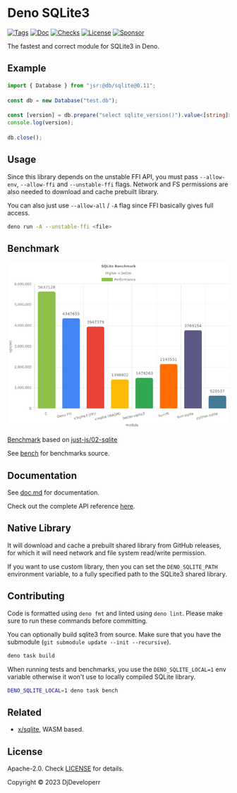 # Deno SQLite3

[![Tags](https://img.shields.io/github/release/denodrivers/sqlite3)](https://github.com/denodrivers/sqlite3/releases)
[![Doc](https://doc.deno.land/badge.svg)](https://doc.deno.land/https/deno.land/x/sqlite3@0.11.1/mod.ts)
[![Checks](https://github.com/denodrivers/sqlite3/actions/workflows/ci.yml/badge.svg)](https://github.com/denodrivers/sqlite3/actions/workflows/ci.yml)
[![License](https://img.shields.io/github/license/denodrivers/sqlite3)](https://github.com/denodrivers/sqlite3/blob/master/LICENSE)
[![Sponsor](https://img.shields.io/static/v1?label=Sponsor&message=%E2%9D%A4&logo=GitHub&color=%23fe8e86)](https://github.com/sponsors/DjDeveloperr)

The fastest and correct module for SQLite3 in Deno.

## Example

```ts
import { Database } from "jsr:@db/sqlite@0.11";

const db = new Database("test.db");

const [version] = db.prepare("select sqlite_version()").value<[string]>()!;
console.log(version);

db.close();
```

## Usage

Since this library depends on the unstable FFI API, you must pass `--allow-env`,
`--allow-ffi` and `--unstable-ffi` flags. Network and FS permissions are also
needed to download and cache prebuilt library.

You can also just use `--allow-all` / `-A` flag since FFI basically gives full
access.

```sh
deno run -A --unstable-ffi <file>
```

## Benchmark

![image](./bench/results.png)

[Benchmark](./bench) based on
[just-js/02-sqlite](https://just-js.github.io/benchmarks/02-sqlite.html)

See [bench](./bench) for benchmarks source.

## Documentation

See [doc.md](https://github.com/denodrivers/sqlite3/blob/main/doc.md) for
documentation.

Check out the complete API reference
[here](https://doc.deno.land/https://deno.land/x/sqlite3@0.11.1/mod.ts).

## Native Library

It will download and cache a prebuilt shared library from GitHub releases, for
which it will need network and file system read/write permission.

If you want to use custom library, then you can set the `DENO_SQLITE_PATH`
environment variable, to a fully specified path to the SQLite3 shared library.

## Contributing

Code is formatted using `deno fmt` and linted using `deno lint`. Please make
sure to run these commands before committing.

You can optionally build sqlite3 from source. Make sure that you have the
submodule (`git submodule update --init --recursive`).

```sh
deno task build
```

When running tests and benchmarks, you use the `DENO_SQLITE_LOCAL=1` env
variable otherwise it won't use to locally compiled SQLite library.

```sh
DENO_SQLITE_LOCAL=1 deno task bench
```

## Related

- [x/sqlite](https://deno.land/x/sqlite), WASM based.

## License

Apache-2.0. Check [LICENSE](./LICENSE) for details.

Copyright © 2023 DjDeveloperr
